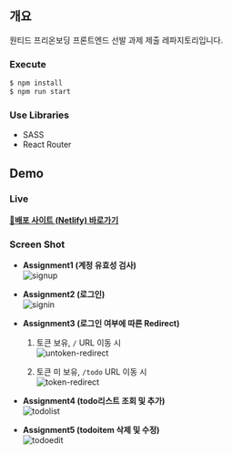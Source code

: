## 개요
원티드 프리온보딩 프론트엔드 선발 과제 제출 레파지토리입니다.

### Execute 
```bash
$ npm install
$ npm run start
```

### Use Libraries
+ SASS
+ React Router

## Demo
### Live
[**🔗배포 사이트 (Netlify) 바로가기**](https://sjchoi-wanted-todolist.netlify.app/)

### Screen Shot
+ **Assignment1 (계정 유효성 검사)**  
    ![signup](https://user-images.githubusercontent.com/46988995/195280714-8abd937f-1334-4f61-b79c-e83bd3a8c015.gif)

+ **Assignment2 (로그인)**  
    ![signin](https://user-images.githubusercontent.com/46988995/195280987-8caff022-0238-4af0-bc53-cb9ed82933a3.gif)

+ **Assignment3 (로그인 여부에 따른 Redirect)**  
  1. 토큰 보유, `/` URL 이동 시  
    ![untoken-redirect](https://user-images.githubusercontent.com/46988995/195285434-6e5ba569-3763-43f4-8316-966dfa0e87c4.gif)
        
  2. 토큰 미 보유, `/todo` URL 이동 시  
   ![token-redirect](https://user-images.githubusercontent.com/46988995/195284849-2605a036-6c0c-4d76-be81-630d21ddca53.gif) 

+ **Assignment4 (todo리스트 조회 및 추가)**  
    ![todolist](https://user-images.githubusercontent.com/46988995/195286864-0872b089-c8fd-4e0b-ba07-901af16472a6.gif)

+ **Assignment5 (todoitem 삭제 및 수정)**  
    ![todoedit](https://user-images.githubusercontent.com/46988995/195287239-c34c807a-a82e-4453-9131-0782ba475367.gif)
